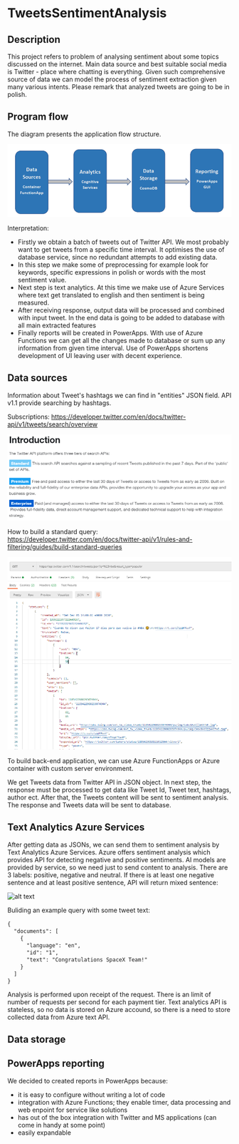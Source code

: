 # TweetsSentimentAnalysis

## Description

This project refers to problem of analysing sentiment about some topics discussed on the internet. Main data source and best suitable social media is Twitter - place where chatting is everything. Given such comprehensive source of data we can model the process of sentiment extraction given many various intents. Please remark that analyzed tweets are going to be in polish.

## Program flow

The diagram presents the application flow structure.

![](documentation/resources/block_schema.png)

Interpretation:

- Firstly we obtain a batch of tweets out of Twitter API. We most probably want to get tweets from a specific time interval. It optimises the use of database service, since no redundant attempts to add existing data.
- In this step we make some of preprocessing for example look for keywords, specific expressions in polish or words with the most sentiment value.
- Next step is text analytics. At this time we make use of Azure Services where text get translated to english and then sentiment is being measured.
- After receiving response, output data will be processed and combined with input tweet. In the end data is going to be added to database with all main extracted features
- Finally reports will be created in PowerApps. With use of Azure Functions we can get all the changes made to database or sum up any information from given time interval. Use of PowerApps shortens development of UI leaving user with decent experience.

## Data sources

Information about Tweet's hashtags we can find in "entities" JSON field.
API v1.1 provide searching by hashtags.

Subscriptions: https://developer.twitter.com/en/docs/twitter-api/v1/tweets/search/overview

![](documentation/resources/subscriptions.png)

How to build a standard query: https://developer.twitter.com/en/docs/twitter-api/v1/rules-and-filtering/guides/build-standard-queries

![](documentation/resources/hashtag_search.png)

To build back-end application, we can use Azure FunctionApps or Azure container with custom server environment.

We get Tweets data from Twitter API in JSON object. In next step, the response must be processed to get data like Tweet Id, Tweet text, hashtags, author ect.
After that, the Tweets content will be sent to sentiment analysis. The response and Tweets data will be sent to database.


## Text Analytics Azure Services
After getting data as JSONs, we can send them to sentiment analysis by Text Analytics Azure Services.
Azure offers sentiment analysis  which provides API for detecting negative and positive sentiments. 
AI models are provided by service, so we need just to send content to analysis. There are 3 labels: positive, negative and neutral. 
If there is at least one negative sentence and at least positive sentence, API will return mixed sentence: 

![alt text](https://github.com/kielczykowski/TweetsSentimentAnalysis/blob/twitter/docs/documentation/resources/sentence_analysis.png)

Buliding an example query with some tweet text: 
```
{
  "documents": [
    {
      "language": "en",
      "id": "1",
      "text": "Congratulations SpaceX Team!"
    }
  ]
}
```
Analysis is performed upon receipt of the request. There is an limit of number of requests per second for each payment tier. Text analytics API is stateless, so no data is stored on Azure accound, so there is a need to store collected data from Azure text API.
## Data storage

## PowerApps reporting

We decided to created reports in PowerApps because:

- it is easy to configure without writing a lot of code
- integration with Azure Functions; they enable timer, data processing and web enpoint for service like solutions
- has out of the box integration with Twitter and MS applications (can come in handy at some point)
- easily expandable
